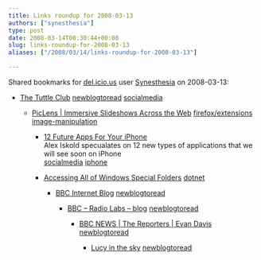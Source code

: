 ```yaml
---
title: Links roundup for 2008-03-13
authors: ["synesthesia"]
type: post
date: 2008-03-14T00:30:44+00:00
slug: links-roundup-for-2008-03-13 
aliases: ["/2008/03/14/links-roundup-for-2008-03-13"]

---
```

Shared bookmarks for [del.icio.us][1] user [Synesthesia][2] on 2008-03-13:

  * [The Tuttle Club][3] 
    [newblogtoread][4] [socialmedia][5] </li> 
    
      * [PicLens | Immersive Slideshows Across the Web][6] 
        [firefox/extensions][7] [image-manipulation][8] </li> 
        
          * [12 Future Apps For Your iPhone][9]  
            Alex Iskold specualates on 12 new types of applications that we will see soon on iPhone  
            [socialmedia][5] [iphone][10] 
          * [Accessing All of Windows Special Folders][11] 
            [dotnet][12] </li> 
            
              * [BBC Internet Blog][13] 
                [newblogtoread][4] </li> 
                
                  * [BBC &#8211; Radio Labs &#8211; blog][14] 
                    [newblogtoread][4] </li> 
                    
                      * [BBC NEWS | The Reporters | Evan Davis][15] 
                        [newblogtoread][4] </li> 
                        
                          * [Lucy in the sky][16] 
                            [newblogtoread][4] </li> </ul>

 [1]: https://del.icio.us/
 [2]: https://del.icio.us/synesthesia
 [3]: https://tuttleclub.wordpress.com/
 [4]: https://del.icio.us/synesthesia/newblogtoread
 [5]: https://del.icio.us/synesthesia/socialmedia
 [6]: https://www.piclens.com/site/firefox/win
 [7]: https://del.icio.us/synesthesia/firefox%2Fextensions
 [8]: https://del.icio.us/synesthesia/image-manipulation
 [9]: https://www.readwriteweb.com/archives/12_future_apps_for_your_iphone.php
 [10]: https://del.icio.us/synesthesia/iphone
 [11]: https://www.codeproject.com/KB/winsdk/SpecialFolders.aspx
 [12]: https://del.icio.us/synesthesia/dotnet
 [13]: https://www.bbc.co.uk/blogs/bbcinternet
 [14]: https://www.bbc.co.uk/blogs/radiolabs
 [15]: https://www.bbc.co.uk/blogs/thereporters/evandavis
 [16]: https://lucyhooberman.wordpress.com/
